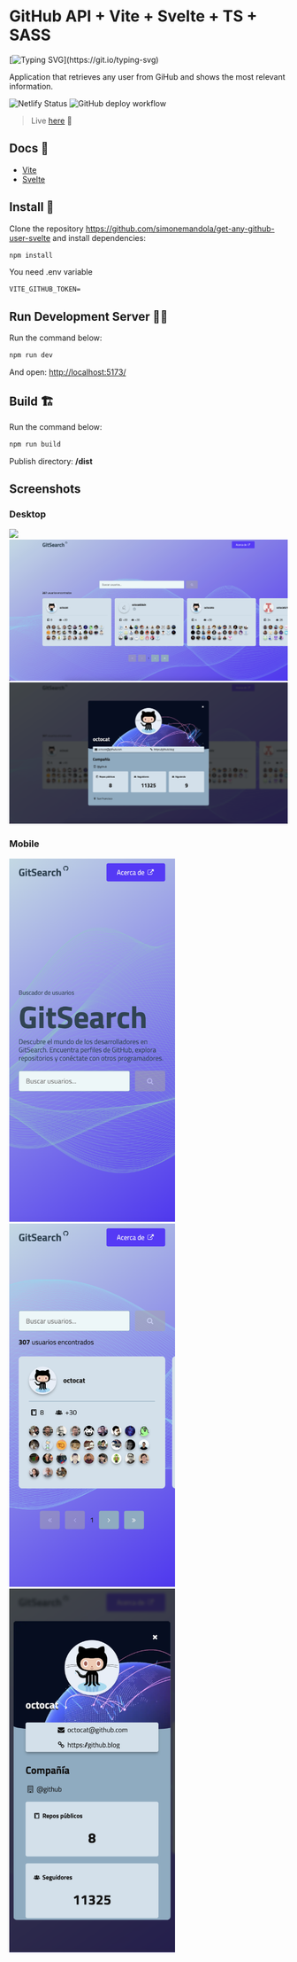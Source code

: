 # GitHub API + Vite + Svelte + TS + SASS

[![Typing SVG](https://readme-typing-svg.demolab.com?font=Fira+Code&weight=500&size=18&pause=1200&color=0E71E3&random=false&width=435&lines=Get+any+GitHub+user.)](https://git.io/typing-svg)

Application that retrieves any user from GiHub and shows the most relevant information.

![Netlify Status](https://api.netlify.com/api/v1/badges/c44f36ab-cde7-49f8-b09c-e7ca890c376f/deploy-status)
![GitHub deploy workflow](https://github.com/simonemandola/get-any-github-user-svelte/actions/workflows/deploy.yml/badge.svg?branch=main)

> Live [here](https://get-any-github-user.netlify.app/) 🚀

## Docs 📄
- [Vite](https://vitejs.dev/guide/)
- [Svelte](https://svelte.dev/docs/introduction)

## Install 💾
Clone the repository https://github.com/simonemandola/get-any-github-user-svelte and install dependencies:
```bash
npm install
```
You need .env variable

```
VITE_GITHUB_TOKEN=
```

## Run Development Server 🏃‍♂️
Run the command below:
```bash
npm run dev
```

And open: [http://localhost:5173/](http://localhost:5173/)


## Build 🏗️
Run the command below:
```bash
npm run build
```
Publish directory: **/dist**

## Screenshots

### Desktop

![](src/assets/img/screenshots/desktop-1.png)
![](src/assets/img/screenshots/desktop-2.png)
![](src/assets/img/screenshots/desktop-3.png)

### Mobile
<img src="src/assets/img/screenshots/mobile-1.png" width="300"/>
<img src="src/assets/img/screenshots/mobile-2.png" width="300"/>
<img src="src/assets/img/screenshots/mobile-3.png" width="300"/>

